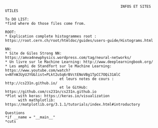                                                          INFOS ET SITES UTILES 
                                                         
    To DO LIST:
    *find where do those files come from.
                                                         
    ROOT:                                                   
    * Explication complete histogrammes root : https://root.cern.ch/root/htmldoc/guides/users-guide/Histograms.html
      
    NN:
    * Site de Giles Strong NN: https://amva4newphysics.wordpress.com/tag/neural-networks/
    * Un livre sur le Machine Learning: http://www.deeplearningbook.org/
    * Les amphi de Standfort sur le Machine Learning: https://www.youtube.com/watch?v=NfnWJUyUJYU&list=PLkt2uSq6rBVctENoVBg1TpCC7OQi31AlC
                             et leurs notes de cours : http://cs231n.github.io/
                             et le GitHub: https://github.com/cs231n/cs231n.github.io
    *Plot with keras: https://keras.io/visualization
          with mathplotlib: https://matplotlib.org/3.1.1/tutorials/index.html#introductory
                             
    Questions
    *if __name = "__main__"
    *cuts
                             
      
